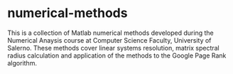 # numerical-methods
This is a collection of Matlab numerical methods developed during the Numerical Anaysis course at Computer Science Faculty, University of Salerno. These methods cover linear systems resolution, matrix spectral radius calculation and application of the methods to the Google Page Rank algorithm.
